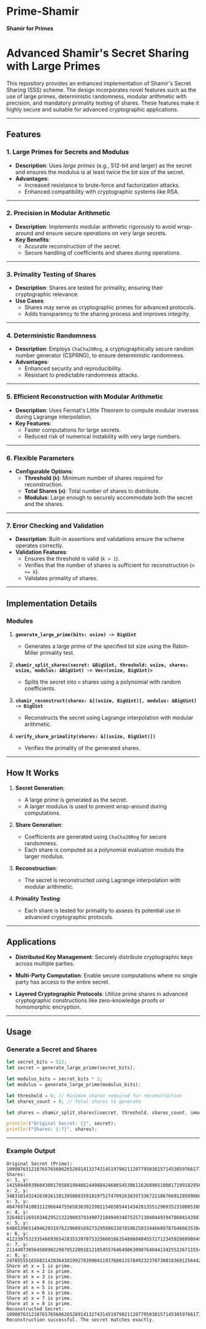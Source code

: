 # Prime-Shamir
**Shamir for Primes**

# **Advanced Shamir's Secret Sharing with Large Primes**

This repository provides an enhanced implementation of Shamir's Secret Sharing (SSS) scheme. The design incorporates novel features such as the use of large primes, deterministic randomness, modular arithmetic with precision, and mandatory primality testing of shares. These features make it highly secure and suitable for advanced cryptographic applications.

---

## **Features**

### **1. Large Primes for Secrets and Modulus**
- **Description**: Uses *large primes* (e.g., 512-bit and larger) as the secret and ensures the modulus is at least twice the bit size of the secret.
- **Advantages**:
  - Increased resistance to brute-force and factorization attacks.
  - Enhanced compatibility with cryptographic systems like RSA.

---

### **2. Precision in Modular Arithmetic**
- **Description**: Implements modular arithmetic rigorously to avoid wrap-around and ensure secure operations on very large secrets.
- **Key Benefits**:
  - Accurate reconstruction of the secret.
  - Secure handling of coefficients and shares during operations.

---

### **3. Primality Testing of Shares**
- **Description**: Shares are tested for primality, ensuring their cryptographic relevance.
- **Use Cases**:
  - Shares may serve as cryptographic primes for advanced protocols.
  - Adds transparency to the sharing process and improves integrity.

---

### **4. Deterministic Randomness**
- **Description**: Employs `ChaCha20Rng`, a cryptographically secure random number generator (CSPRNG), to ensure deterministic randomness.
- **Advantages**:
  - Enhanced security and reproducibility.
  - Resistant to predictable randomness attacks.

---

### **5. Efficient Reconstruction with Modular Arithmetic**
- **Description**: Uses Fermat's Little Theorem to compute modular inverses during Lagrange interpolation.
- **Key Features**:
  - Faster computations for large secrets.
  - Reduced risk of numerical instability with very large numbers.

---

### **6. Flexible Parameters**
- **Configurable Options**:
  - **Threshold (`k`)**: Minimum number of shares required for reconstruction.
  - **Total Shares (`n`)**: Total number of shares to distribute.
  - **Modulus**: Large enough to securely accommodate both the secret and the shares.

---

### **7. Error Checking and Validation**
- **Description**: Built-in assertions and validations ensure the scheme operates correctly.
- **Validation Features**:
  - Ensures the threshold is valid (`k > 1`).
  - Verifies that the number of shares is sufficient for reconstruction (`n >= k`).
  - Validates primality of shares.

---

## **Implementation Details**

### **Modules**
1. **`generate_large_prime(bits: usize) -> BigUint`**
   - Generates a large prime of the specified bit size using the Rabin-Miller primality test.

2. **`shamir_split_shares(secret: &BigUint, threshold: usize, shares: usize, modulus: &BigUint) -> Vec<(usize, BigUint)>`**
   - Splits the secret into `n` shares using a polynomial with random coefficients.

3. **`shamir_reconstruct(shares: &[(usize, BigUint)], modulus: &BigUint) -> BigUint`**
   - Reconstructs the secret using Lagrange interpolation with modular arithmetic.

4. **`verify_share_primality(shares: &[(usize, BigUint)])`**
   - Verifies the primality of the generated shares.

---

## **How It Works**

1. **Secret Generation**:
   - A large prime is generated as the secret.
   - A larger modulus is used to prevent wrap-around during computations.

2. **Share Generation**:
   - Coefficients are generated using `ChaCha20Rng` for secure randomness.
   - Each share is computed as a polynomial evaluation modulo the larger modulus.

3. **Reconstruction**:
   - The secret is reconstructed using Lagrange interpolation with modular arithmetic.

4. **Primality Testing**:
   - Each share is tested for primality to assess its potential use in advanced cryptographic protocols.

---

## **Applications**

- **Distributed Key Management**:
  Securely distribute cryptographic keys across multiple parties.

- **Multi-Party Computation**:
  Enable secure computations where no single party has access to the entire secret.

- **Layered Cryptographic Protocols**:
  Utilize prime shares in advanced cryptographic constructions like zero-knowledge proofs or homomorphic encryption.

---

## **Usage**

### **Generate a Secret and Shares**
```rust
let secret_bits = 512;
let secret = generate_large_prime(secret_bits);

let modulus_bits = secret_bits * 2;
let modulus = generate_large_prime(modulus_bits);

let threshold = 6; // Minimum shares required for reconstruction
let shares_count = 8; // Total shares to generate

let shares = shamir_split_shares(&secret, threshold, shares_count, &modulus);

println!("Original Secret: {}", secret);
println!("Shares: {:?}", shares);
```

---

### **Example Output**
```
Original Secret (Prime): 10900763121876576560626526914132743145197982112077950381571453059766177028951380140617251956527870194261492118598025600353872094784577122605526189759043459
Shares:
x: 1, y: 14158940939604300170588190466244988424686545306116268965100817199182956548684553294757657129666547214088467966992254931584590254181831314668233254133599510135517735008734512145706860801922403352534646468476165715907543518098531459660916711212375706434065546710731257060506497137782453531489990142862895476851
x: 2, y: 34831014324263026110130506035918197527470926383973367221867669128509060328745103321623627083123010752283154524345434157544552603572049775183861368682526528209910465594458056707150238999765431597796404555954500742566856112134223713418508910814943529814811939083511920031163131473924916951663929030245734864509
x: 3, y: 46476974100311296644755658363922902154658544143428135512909352310085380185781416663448260489998906337717454411586727233780718377908004235706654418242618028669318752089080679289574375744836934202527346380031710726409419678455353539233076196747820400705761398130144344890939623580585804189848254507718918921659
x: 4, y: 32648211691034629521322009379349072184949348752571304044919478604143981264789836448048964866455586085485178967493307769919494338850589653563120717508310965912019141226094246053931963215826242180664343470614402789107421456699631391189995698376623028328761161662977929796203589180843670109386287823763271177127
x: 5, y: 6486539651494628319762296091692732950863387858625033446689787646663538467747335247678364220793629149913542390481098193464936297119793127473916000862803765603415321215608393999279701084443743808163228191136686820878120411630582983122591986380605168076027209574134388191145921677523896731239575465630618231169
x: 6, y: 41223975323354669365428355397075325660166354808840455727123459286990949911195567978492458659060232371836147998993534513950822729630239935781252601968217805090266154942809920618646938848317315139840843081827395202335153848796901920854866365388838361151993727622614423892605820809930594880466625469014611011763
x: 7, y: 2114407385645809822987052209181218545576464906309876404413425522671155494106011618173377745349630950373154523779031317786019350168903421814837346338117727205733836461487449603856174884894829237896145211901160148409538375627747741245683768365256062742765557993459444873221116546309658681378870097434600142301
x: 8, y: 24785555165682142836438199278399841193768011578492323707308183691256442690042387878165649475370944053443492320446696186366616296217405261411487661454134670597381739249892906427963913702831468621233673009439846997096434998938180434229315646621539298866563182926775680298765354886983937931003562597336876020513
Share at x = 1 is prime.
Share at x = 2 is prime.
Share at x = 3 is prime.
Share at x = 4 is prime.
Share at x = 5 is prime.
Share at x = 6 is prime.
Share at x = 7 is prime.
Share at x = 8 is prime.
Reconstructed Secret: 10900763121876576560626526914132743145197982112077950381571453059766177028951380140617251956527870194261492118598025600353872094784577122605526189759043459
Reconstruction successful. The secret matches exactly.
```

